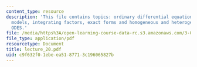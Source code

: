```yaml
---
content_type: resource
description: 'This file contains topics: ordinary differential equations from physical
  models, integrating factors, exact forms and homogeneous and heterogeneous linear
  ODES.'
file: /media/https%3A/open-learning-course-data-rc.s3.amazonaws.com/3-016-mathematics-for-materials-scientists-and-engineers-fall-2005/c9f632f01ebeea5187713c196065827b_lecture_20.pdf
file_type: application/pdf
resourcetype: Document
title: lecture_20.pdf
uid: c9f632f0-1ebe-ea51-8771-3c196065827b
---
```

